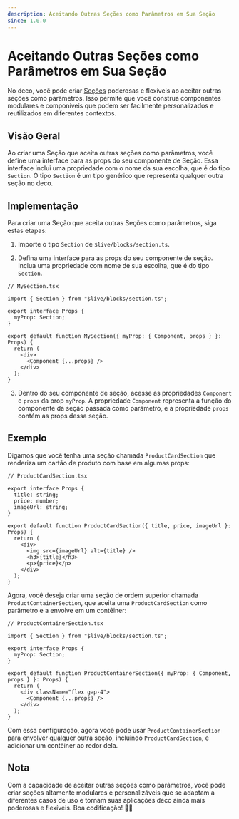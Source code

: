```yaml
---
description: Aceitando Outras Seções como Parâmetros em Sua Seção
since: 1.0.0
---
```


# Aceitando Outras Seções como Parâmetros em Sua Seção

No deco, você pode criar [Seções](/docs/pt-br/concepts/section) poderosas e flexíveis ao aceitar outras seções como parâmetros. Isso permite que você construa componentes modulares e componíveis que podem ser facilmente personalizados e reutilizados em diferentes contextos.

## Visão Geral

Ao criar uma Seção que aceita outras seções como parâmetros, você define uma interface para as props do seu componente de Seção. Essa interface inclui uma propriedade com o nome da sua escolha, que é do tipo `Section`. O tipo `Section` é um tipo genérico que representa qualquer outra seção no deco.

## Implementação

Para criar uma Seção que aceita outras Seções como parâmetros, siga estas etapas:

1. Importe o tipo `Section` de `$live/blocks/section.ts`.

2. Defina uma interface para as props do seu componente de seção. Inclua uma propriedade com nome de sua escolha, que é do tipo `Section`.

```tsx
// MySection.tsx

import { Section } from "$live/blocks/section.ts";

export interface Props {
  myProp: Section;
}

export default function MySection({ myProp: { Component, props } }: Props) {
  return (
    <div>
      <Component {...props} />
    </div>
  );
}
```

3. Dentro do seu componente de seção, acesse as propriedades `Component` e `props` da prop `myProp`. A propriedade `Component` representa a função do componente da seção passada como parâmetro, e a propriedade `props` contém as props dessa seção.

## Exemplo

Digamos que você tenha uma seção chamada `ProductCardSection` que renderiza um cartão de produto com base em algumas props:

```tsx
// ProductCardSection.tsx

export interface Props {
  title: string;
  price: number;
  imageUrl: string;
}

export default function ProductCardSection({ title, price, imageUrl }: Props) {
  return (
    <div>
      <img src={imageUrl} alt={title} />
      <h3>{title}</h3>
      <p>{price}</p>
    </div>
  );
}
```

Agora, você deseja criar uma seção de ordem superior chamada `ProductContainerSection`, que aceita uma `ProductCardSection` como parâmetro e a envolve em um contêiner:

```tsx
// ProductContainerSection.tsx

import { Section } from "$live/blocks/section.ts";

export interface Props {
  myProp: Section;
}

export default function ProductContainerSection({ myProp: { Component, props } }: Props) {
  return (
    <div className="flex gap-4">
      <Component {...props} />
    </div>
  );
}
```

Com essa configuração, agora você pode usar `ProductContainerSection` para envolver qualquer outra seção, incluindo `ProductCardSection`, e adicionar um contêiner ao redor dela.

## Nota

Com a capacidade de aceitar outras seções como parâmetros, você pode criar seções altamente modulares e personalizáveis que se adaptam a diferentes casos de uso e tornam suas aplicações deco ainda mais poderosas e flexíveis. Boa codificação! 🧩🚀
